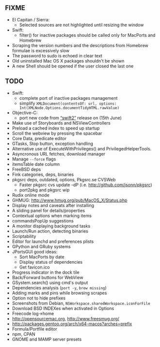 FIXME
-----

* El Capitan / Sierra:
  - Selected sources are not highlighted until resizing the window
* Swift:
  - filter() for inactive packages should be called only for MacPorts and Homebrew
* Scraping the version numbers and the descriptions from Homebrew formulae is excessively slow
* The password to sudo is echoed in clear text
* Old uninstalled Mac OS X packages shouldn't be shown
* A new Shell should be opened if the user closed the last one


TODO
----

* Swift:
  - complete port of inactive packages management
  - simplify `XMLDocument(contentsOf: url, options: Int(XMLNode.Options.documentTidyHTML.rawValue)`
* Objective-C:
  - port new code from [“swift2”](https://github.com/gui-dos/Guigna/releases/tag/swift2)
    release on (15th June)
* Make use of Storyboards and NSViewControllers
* Preload a cached index to speed up startup
* Scroll the webview by pressing the spacebar
* Core Data, predicate editor
* GTasks, Stop button, exception handling
* Alternative use of ExecuteWithPrivileges() and PrivilegedHelperTools.
* Asyncronous URL fetches, download manager
* Manage `--force` flags
* itemsTable date column
* FreeBSD deps
* Fink categories, deps, binaries
* pkgsrc deps, outdated, options, Pkgsrc.se CVSWeb
  - Faster pkgsrc cvs update -dP (i.e. http://github.com/jsonn/pkgsrc)
  - port2pkg and pkgsrc wip
* Rudix online mode
* GHMUG: http://www.hmug.org/pub/MacOS_X/Status.php
* Display notes and caveats after installing
* A sliding panel for details/properties
* Contextual options when marking items
* commandsPopUp suggestions
* A monitor displaying background tasks
* Launch/Run action, detecting binaries
* Scriptability
* Editor for launchd and preferences plists
* GPython and GRuby systems
* JPortsGUI good ideas:
  - Sort MacPorts by date
  - Display status of dependencies
  - Get favicon.ico
* Progress indicator in the dock tile
* Back/Forward buttons for WebView
* GSystem.search() using cmd's output
* Dependencies analysis (`port -y`, `brew missing`)
* Adding marks and pins while browsing scrapes
* Option not to hide prefixes
* Screenshots from Debian, `NSWorkspace.sharedWorkspace.iconForFile`
* Download BSD INDEXes when activated in Options
* Freecode log->home
* http://opensourcemac.org, http://www.freesmug.org/
* http://packages.gentoo.org/arch/x64-macos?arches=prefix
* Formula/Portfile editor
* npm, CPAN
* GNOME and MAMP server presets

